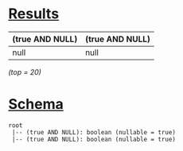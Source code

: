 # [Results](#tab/results)

|(true AND NULL)|(true AND NULL)|
|---------------|---------------|
|null           |null           |

_(top = 20)_

# [Schema](#tab/schema)

```shell
root
 |-- (true AND NULL): boolean (nullable = true)
 |-- (true AND NULL): boolean (nullable = true)

```
